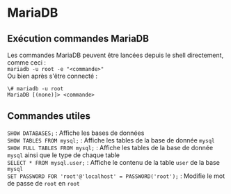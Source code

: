 # MariaDB  

## Exécution commandes MariaDB  

Les commandes MariaDB peuvent être lancées depuis le shell directement, comme ceci :  
`mariadb -u root -e "<commande>"`  
Ou bien après s'être connecté : 
```shell
\# mariadb -u root
MariaDB [(none)]> <commande>
```

## Commandes utiles  

`SHOW DATABASES;` : Affiche les bases de données  
`SHOW TABLES FROM mysql;` : Affiche les tables de la base de donnée `mysql`
`SHOW FULL TABLES FROM mysql;` : Affiche les tables de la base de donnée `mysql` ainsi que le type de chaque table  
`SELECT * FROM mysql.user;` : Affiche le contenu de la table `user` de la base `mysql`  
`SET PASSWORD FOR 'root'@'localhost' = PASSWORD('root');` : Modifie le mot de passe de `root` en `root`  